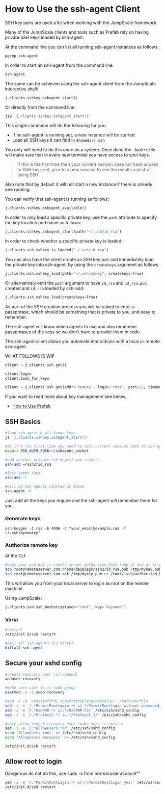 # How to Use the ssh-agent Client

SSH key pairs are used a lot when working with the JumpScale framework.

Many of the JumpScale clients and tools such as Prefab rely on having private SSH keys loaded by ssh-agent.

At the command line you can list all running ssh-agent instances as follows:

```bash
pgrep ssh-agent
```

In order to start an ssh-agent from the command line:

```bash
ssh-agent
```

The same can be achieved using the ssh-agent client from the JumpScale interactive shell:

```python
j.clients.sshkey.sshagent_start()
```

Or directly from the command line:

```bash
js9 'j.clients.sshkey.sshagent_start()'
```

This single command will do the following for you:

* If no ssh-agent is running yet, a new instance will be started
* Load all SSH keys it can find in `$homedir/.ssh`

You only will need to do this once on a system. Once done the `.bashrc` file will make sure that in every new terminal you have access to your keys.

> If this is the first time then your current session does not have access to SSH keys yet, go into a new session to see the results and start using SSH.

Also note that by default it will not start a new instance if there is already one running.

You can verify that ssh-agent is running as follows:

```python
j.clients.sshkey.sshagent_available()
```

In order to only load a specific private key, use the `path` attribute to specify the key location and name as follows:

```python
j.clients.sshkey.sshagent_start(path="~/.ssh/id_rsa")
```

In order to check whether a specific private key is loaded:

```python
j.clients.ssh.sshkey_is_loaded("~/.ssh/id_rsa")
```

You can also have the client create an SSH key pair and immediately load the private key into ssh-agent, by using the `createkeys` argument as follows:

```python
j.clients.ssh.sshkey_load(path="~/.ssh/mykey", createkeys=True)
```

Or alternatively omit the `path` argument to have `id_rsa` and `id_rsa.pub` created and `id_rsa` loaded by ssh-add:

```python
j.clients.ssh.sshkey_load(createkeys=True)
```

As part of the SSH creation process you will be asked to enter a passphrase, which should be something that is private to you, and easy to remember.

The ssh-agent will know which agents to use and also remember passphrases of the keys so we don't have to provide them in code.

The ssh-agent client allows you automate interactions with a local or remote ssh-agent.

WHAT FOLLOWS IS WIP

```python
client = j.clients.ssh.get()
```

```python
client.login
client.look_for_keys
```

```python
client = j.clients.ssh.get(addr='remote', login='root', port=22, timeout=10)
```

If you want to read more about key management see below.

* [How to Use Prefab](prefab.md)

## SSH Basics

```bash
#load ssh-agent & all known keys
js 'j.clients.sshkey.sshagent_start()'

#if it's the first time you need to tell current session path to ssh-agent
export SSH_AUTH_SOCK=~/sshagent_socket

#add another private ssh key(s) you require
ssh-add ~/ssh2/id_rsa

#list agent keys
ssh-add -l

#kill my own agents started as above
ssh-agent -k
```

Just add all the keys you require and the ssh-agent will remember them for you.

### Generate keys

```
ssh-keygen -t rsa -b 4096 -C "your_email@example.com -f ~/.ssh/mynewkey"
```

### Authorize remote key

At the CLI:

```bash
#copy your pub key to remote server authorized keys (add at end of file)
scp root@remoteserver.com:/home/despiegk/ssh2/id_rsa.pub /tmp/mykey.pub
ssh root@remoteserver.com cat /tmp/mykey.pub >> /root/.ssh/authorized_keys
```

This will allow you from your local server to login as root on the remote machine.

Using JumpScale:

```python
j.clients.ssh.ssh_authorize(user="root", key='keyname')
```

### Varia

```bash
#restart
/etc/init.d/ssh restart

#kill all ssh-agents (is dirty)
killall ssh-agent
```

## Secure your sshd config

```bash
#create recovery user (if needed)
adduser recovery

#make sure user is in sudo group
usermod -a -G sudo recovery

#sed -i -e '/texttofind/ s/texttoreplace/newvalue/' /path/to/file
sed -i -e '/.*PermitRootLogin.*/ s/.*/PermitRootLogin without-password/' /etc/ssh/sshd_config
sed -i -e '/.*UsePAM.*/ s/.*/UsePAM no/' /etc/ssh/sshd_config
sed -i -e '/.*Protocol.*/ s/.*/Protocol 2/' /etc/ssh/sshd_config

#only allow root & recovery user (make sure it exists)
sed -i -e '/.*AllowUsers.*/d' /etc/ssh/sshd_config
echo 'AllowUsers root' >> /etc/ssh/sshd_config
echo 'AllowUsers recovery' >> /etc/ssh/sshd_config

/etc/init.d/ssh restart
```

## Allow root to login

Dangerous do not do this, use sudo -s from normal user account""

```bash
sed -i -e '/.*PermitRootLogin.*/ s/.*/PermitRootLogin yes/' /etc/ssh/sshd_config
/etc/init.d/ssh restart
```
